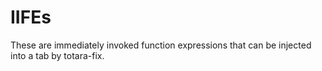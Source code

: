 # IIFEs

These are immediately invoked function expressions that can be injected into a tab by totara-fix.